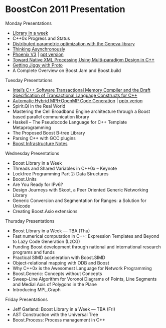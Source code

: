 # BoostCon 2011 Presentation

Monday Presentations

* [Library in a week](https://github.com/boostcon/2011_presentations/raw/master/mon/liaw_overview.pdf)
* C++0x Progress and Status
* [Distributed parametric optimization with the Geneva library](https://github.com/boostcon/2011_presentations/raw/master/mon/boostcon2011_geneva.pdf)
* [Thinking Asynchronously](https://github.com/boostcon/2011_presentations/raw/master/mon/thinking_asynchronously.pdf)
* [Phoenix V3](https://github.com/boostcon/2011_presentations/raw/master/mon/phoenix_v3.pdf) | [ppt version](https://github.com/boostcon/2011_presentations/raw/master/mon/phoenix_v3.ppt)
* [Toward Native XML Processing Using Multi-paradigm Design in C++](https://github.com/boostcon/2011_presentations/raw/master/mon/leesa_boostcon.pdf)
* [Getting Jiggy with Proto](https://github.com/MetaScale/boost-con-2011/tree/master/proto)
* A Complete Overview on Boost.Jam and Boost.build

Tuesday Presentations

* [Intel’s C++ Software Transactional Memory Compiler and the Draft Specification of Transactional Language Constructs for C++](https://github.com/boostcon/2011_presentations/raw/master/tue/bsppp.pdf)
* [Automatic Hybrid MPI+OpenMP Code Generation](https://github.com/boostcon/2011_presentations/raw/master/tue/boostcon_tm_spec.pdf) | [pptx verion](https://github.com/boostcon/2011_presentations/raw/master/tue/boostcon_tm_spec.pptx)
* Spirit.Qi in the Real World
* Mastering the Cell Broadband Engine architecture through a Boost based parallel communication library
* Haskell – The Pseudocode Language for C++ Template Metaprogramming
* The Proposed Boost B-tree Library
* Parsing C++ with GCC plugins
* [Boost Infrastructure Notes](https://github.com/boostcon/2011_presentations/raw/master/tue/boostcon-infrastructure.org)

Wednesday Presentations

* Boost Library in a Week
* Threads and Shared Variables in C++0x – Keynote
* Lockfree Programming Part 2: Data Structures	
* Boost.Units
* Are You Ready for IPv6?
* Design Journeys with Skoot, a Peer Oriented Generic Networking Library	
* Generic Conversion and Segmentation for Ranges: a Solution for Unicode
* Creating Boost.Asio extensions

Thursday Presentations

* Boost Library in a Week — TBA (Thu)
* Fast numerical computation in C++: Expression Templates and Beyond to Lazy Code Generation (LzCG)	
* Funding Boost development through national and international research programs and funds
* Practical SIMD acceleration with Boost.SIMD	
* Object-relational mapping with ODB and Boost
* Why C++0x is the Awesomest Language for Network Programming
* Boost.Generic: Concepts without Concepts 
* Sweep-Line Algorithm for Voronoi Diagrams of Points, Line Segments and Medial Axis of Polygons in the Plane
* Introducing MPL.Graph

Friday Presentations

* Jeff Garland: Boost Library in a Week — TBA (Fri)
* AST Construction with the Universal Tree
* Boost.Process: Process management in C++
